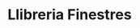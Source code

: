 ---
layout: place
pid: llibreria-finestres
title: "Llibreria Finestres"
description: ""
address: "Carrer de la Diputació, 249, 08007 Barcelona"
category: "books"
latlng:
- 41.38897
- 2.164941
location: barcelona
---